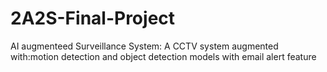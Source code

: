 # 2A2S-Final-Project
AI augmenteed Surveillance System: A CCTV system augmented with:motion detection and object detection models with email alert feature
